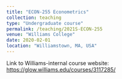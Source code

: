 ```yaml
---
title: "ECON-255 Econometrics"
collection: teaching
type: "Undergraduate course"
permalink: /teaching/2021S-ECON-255
venue: "Williams College"
date: 2020-02-01
location: "Williamstown, MA, USA"
---
```


Link to Williams-internal course website: https://glow.williams.edu/courses/3117285/

